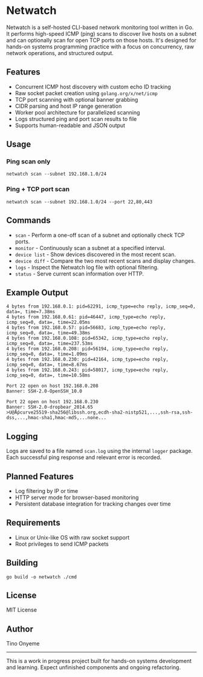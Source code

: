 # Netwatch

Netwatch is a self-hosted CLI-based network monitoring tool written in Go. It performs high-speed ICMP (ping) scans to discover live hosts on a subnet and can optionally scan for open TCP ports on those hosts. It's designed for hands-on systems programming practice with a focus on concurrency, raw network operations, and structured output.

## Features

- Concurrent ICMP host discovery with custom echo ID tracking  
- Raw socket packet creation using `golang.org/x/net/icmp`  
- TCP port scanning with optional banner grabbing  
- CIDR parsing and host IP range generation  
- Worker pool architecture for parallelized scanning  
- Logs structured ping and port scan results to file  
- Supports human-readable and JSON output  

## Usage

### Ping scan only

```
netwatch scan --subnet 192.168.1.0/24
```

### Ping + TCP port scan

```
netwatch scan --subnet 192.168.1.0/24 --port 22,80,443
```

## Commands

- `scan` - Perform a one-off scan of a subnet and optionally check TCP ports.
- `monitor` - Continuously scan a subnet at a specified interval.
- `device list` - Show devices discovered in the most recent scan.
- `device diff` - Compare the two most recent scans and display changes.
- `logs` - Inspect the Netwatch log file with optional filtering.
- `status` - Serve current scan information over HTTP.

## Example Output

```
4 bytes from 192.168.0.1: pid=62291, icmp_type=echo reply, icmp_seq=0, data=, time=7.38ms  
4 bytes from 192.168.0.61: pid=46447, icmp_type=echo reply, icmp_seq=0, data=, time=22.05ms  
4 bytes from 192.168.0.57: pid=56683, icmp_type=echo reply, icmp_seq=0, data=, time=49.38ms  
4 bytes from 192.168.0.108: pid=65342, icmp_type=echo reply, icmp_seq=0, data=, time=237.53ms  
4 bytes from 192.168.0.208: pid=56194, icmp_type=echo reply, icmp_seq=0, data=, time=1.09ms  
4 bytes from 192.168.0.230: pid=42164, icmp_type=echo reply, icmp_seq=0, data=, time=8.67ms  
4 bytes from 192.168.0.243: pid=58017, icmp_type=echo reply, icmp_seq=0, data=, time=10.58ms  

Port 22 open on host 192.168.0.208  
Banner: SSH-2.0-OpenSSH_10.0

Port 22 open on host 192.168.0.230  
Banner: SSH-2.0-dropbear_2014.65
>U@Ǻpcurve25519-sha256@libssh.org,ecdh-sha2-nistp521,...,ssh-rsa,ssh-dss,...,hmac-sha1,hmac-md5,...none...
```

## Logging

Logs are saved to a file named `scan.log` using the internal `logger` package. Each successful ping response and relevant error is recorded.

## Planned Features

- Log filtering by IP or time  
- HTTP server mode for browser-based monitoring  
- Persistent database integration for tracking changes over time  

## Requirements

- Linux or Unix-like OS with raw socket support  
- Root privileges to send ICMP packets  

## Building

```
go build -o netwatch ./cmd
```

## License

MIT License

## Author

Tino Onyeme

---

This is a work in progress project built for hands-on systems development and learning. Expect unfinished components and ongoing refactoring.
